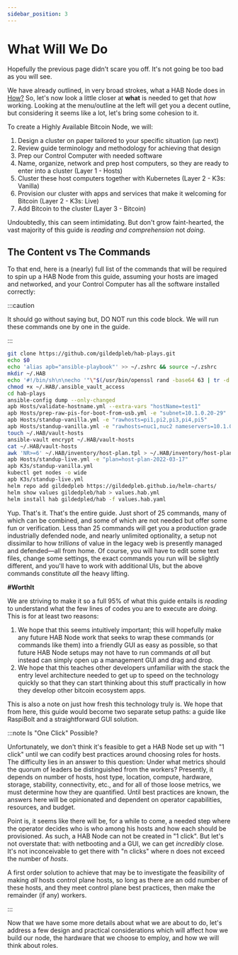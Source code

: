 ```yaml
---
sidebar_position: 3
---
```


# What Will We Do

Hopefully the previous page didn't scare you off. It's not going be too bad as
you will see.

We have already outlined, in very broad strokes, what a HAB Node does in
[How?](/how#bitcoin-on-a-highly-available-node) So, let's now look a little
closer at **what** is needed to get that _how_ working. Looking at the
menu/outline at the left will get you a decent outline, but considering it seems
like a lot, let's bring some cohesion to it.

To create a Highly Available Bitcoin Node, we will:

1. Design a cluster on paper tailored to your specific situation (up next)
1. Review guide terminology and methodology for achieving that design
1. Prep our Control Computer with needed software
1. Name, organize, network and prep host computers, so they are ready to enter
   into a cluster (Layer 1 - Hosts)
1. Cluster these host computers together with Kubernetes (Layer 2 - K3s:
   Vanilla)
1. Provision our cluster with apps and services that make it welcoming for
   Bitcoin (Layer 2 - K3s: Live)
1. Add Bitcoin to the cluster (Layer 3 - Bitcoin)

Undoubtedly, this can seem intimidating. But don't grow faint-hearted, the vast
majority of this guide is _reading and comprehension_ not _doing_.

## The Content vs The Commands

To that end, here is a (nearly) full list of the commands that will be required
to spin up a HAB Node from this guide, assuming your hosts are imaged and
networked, and your Control Computer has all the software installed correctly:

:::caution

It should go without saying but, DO NOT run this code block. We will run these
commands one by one in the guide.

:::

```bash
git clone https://github.com/gildedpleb/hab-plays.git
echo $0
echo 'alias apb="ansible-playbook"' >> ~/.zshrc && source ~/.zshrc
mkdir ~/.HAB
echo '#!/bin/sh\n\necho '"\"$(/usr/bin/openssl rand -base64 63 | tr -d '\n')\"" > ~/.HAB/.ansible_vault_access
chmod +x ~/.HAB/.ansible_vault_access
cd hab-plays
ansible-config dump --only-changed
apb Hosts/validate-hostname.yml --extra-vars "hostName=test1"
apb Hosts/prep-raw-pis-for-boot-from-usb.yml -e "subnet=10.1.0.20-29"
apb Hosts/standup-vanilla.yml -e "rawhosts=pi1,pi2,pi3,pi4,pi5"
apb Hosts/standup-vanilla.yml -e "rawhosts=nuc1,nuc2 nameservers=10.1.0.1,1.1.1.1 timezone=EST"
touch ~/.HAB/vault-hosts
ansible-vault encrypt ~/.HAB/vault-hosts
cat ~/.HAB/vault-hosts
awk 'NR>=6' ~/.HAB/inventory/host-plan.tpl > ~/.HAB/inventory/host-plan-$(date "+%Y-%m-%d")
apb Hosts/standup-live.yml -e "plan=host-plan-2022-03-17"
apb K3s/standup-vanilla.yml
kubectl get nodes -o wide
apb K3s/standup-live.yml
helm repo add gildedpleb https://gildedpleb.github.io/helm-charts/
helm show values gildedpleb/hab > values.hab.yml
helm install hab gildedpled/hab -f values.hab.yaml
```

Yup. That's it. That's the entire guide. Just short of 25 commands, many of
which can be combined, and some of which are not needed but offer some fun or
verification. Less than 25 commands will get you a production grade industrially
defended node, and nearly unlimited optionality, a setup not dissimilar to how
_trillions_ of value in the legacy web is presently managed and defended—all
from home. Of course, you will have to edit some text files, change some
settings, the exact commands you run will be slightly different, and you'll have
to work with additional UIs, but the above commands constitute _all_ the heavy
lifting.

**#WorthIt**

We are striving to make it so a full 95% of what this guide entails is _reading_
to understand what the few lines of codes you are to execute are _doing_. This
is for at least two reasons:

1. We hope that this seems intuitively important; this will hopefully make any
   future HAB Node work that seeks to wrap these commands (or commands like
   them) into a friendly GUI as easy as possible, so that future HAB Node setups
   may not have to run commands _at all_ but instead can simply open up a
   management GUI and drag and drop.
1. We hope that this teaches other developers unfamiliar with the stack the
   entry level architecture needed to get up to speed on the technology quickly
   so that they can start thinking about this stuff practically in how they
   develop other bitcoin ecosystem apps.

This is also a note on just how fresh this technology truly is. We hope that
from here, this guide would become two separate setup paths: a guide like
RaspiBolt and a straightforward GUI solution.

:::note Is "One Click" Possible?

Unfortunately, we don't think it's feasible to get a HAB Node set up with "1
click" until we can codify best practices around choosing roles for hosts. The
difficulty lies in an answer to this question: Under what metrics should the
quorum of leaders be distinguished from the workers? Presently, it depends on
number of hosts, host type, location, compute, hardware, storage, stability,
connectivity, etc., and for all of those loose metrics, we must determine how
they are quantified. Until best practices are known, the answers here will be
opinionated and dependent on operator capabilities, resources, and budget.

Point is, it seems like there will be, for a while to come, a needed step where
the operator decides who is who among his hosts and how each should be
provisioned. As such, a HAB Node can not be created in "1 click". But let's not
overstate that: with netbooting and a GUI, we can get _incredibly_ close. It's
not inconceivable to get there with "n clicks" where n does not exceed the
number of _hosts_.

A first order solution to achieve that may be to investigate the feasibility of
making _all_ hosts control plane hosts, so long as there are an odd number of
these hosts, and they meet control plane best practices, then make the remainder
(if any) workers.

:::

Now that we have some more details about what we are about to do, let's address
a few design and practical considerations which will affect how we build our
node, the hardware that we choose to employ, and how we will think about roles.
